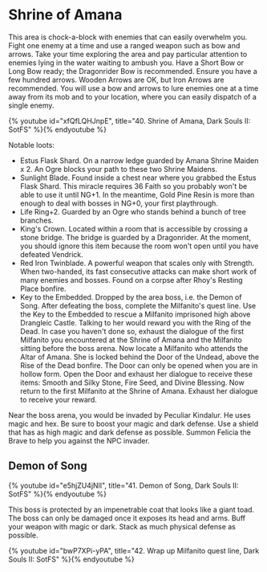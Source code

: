 # Shrine of Amana

This area is chock-a-block with enemies that can easily overwhelm you. Fight one
enemy at a time and use a ranged weapon such as bow and arrows. Take your time
exploring the area and pay particular attention to enemies lying in the water
waiting to ambush you. Have a Short Bow or Long Bow ready; the Dragonrider Bow
is recommended. Ensure you have a few hundred arrows. Wooden Arrows are OK, but
Iron Arrows are recommended. You will use a bow and arrows to lure enemies one
at a time away from its mob and to your location, where you can easily dispatch
of a single enemy.

{% youtube id="xfQfLQHJnpE", title="40. Shrine of Amana, Dark Souls II: SotFS" %}{% endyoutube %}

Notable loots:

-   Estus Flask Shard. On a narrow ledge guarded by Amana Shrine Maiden x 2. An
    Ogre blocks your path to these two Shrine Maidens.
-   Sunlight Blade. Found inside a chest near where you grabbed the Estus Flask
    Shard. This miracle requires 36 Faith so you probably won't be able to use
    it until NG+1. In the meantime, Gold Pine Resin is more than enough to deal
    with bosses in NG+0, your first playthrough.
-   Life Ring+2. Guarded by an Ogre who stands behind a bunch of tree branches.
-   King's Crown. Located within a room that is accessible by crossing a stone
    bridge. The bridge is guarded by a Dragonrider. At the moment, you should
    ignore this item because the room won't open until you have defeated
    Vendrick.
-   Red Iron Twinblade. A powerful weapon that scales only with Strength. When
    two-handed, its fast consecutive attacks can make short work of many enemies
    and bosses. Found on a corpse after Rhoy's Resting Place bonfire.
-   Key to the Embedded. Dropped by the area boss, i.e. the Demon of Song. After
    defeating the boss, complete the Milfanito's quest line. Use the Key to the
    Embedded to rescue a Milfanito imprisoned high above Drangleic Castle.
    Talking to her would reward you with the Ring of the Dead. In case you
    haven't done so, exhaust the dialogue of the first Milfanito you encountered
    at the Shrine of Amana and the Milfanito sitting before the boss arena. Now
    locate a Milfanito who attends the Altar of Amana. She is locked behind the
    Door of the Undead, above the Rise of the Dead bonfire. The Door can only be
    opened when you are in hollow form. Open the Door and exhaust her dialogue
    to receive these items: Smooth and Silky Stone, Fire Seed, and Divine
    Blessing. Now return to the first Milfanito at the Shrine of Amana. Exhaust
    her dialogue to receive your reward.

Near the boss arena, you would be invaded by Peculiar Kindalur. He uses magic
and hex. Be sure to boost your magic and dark defense. Use a shield that has as
high magic and dark defense as possible. Summon Felicia the Brave to help you
against the NPC invader.

## Demon of Song

{% youtube id="e5hjZU4jNlI", title="41. Demon of Song, Dark Souls II: SotFS" %}{% endyoutube %}

This boss is protected by an impenetrable coat that looks like a giant toad. The
boss can only be damaged once it exposes its head and arms. Buff your weapon
with magic or dark. Stack as much physical defense as possible.

{% youtube id="bwP7XPi-yPA", title="42. Wrap up Milfanito quest line, Dark Souls II: SotFS" %}{% endyoutube %}
